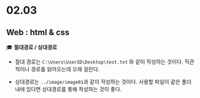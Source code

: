 # 02.03 

## Web : html & css



:mortar_board: **절대경로 / 상대경로**

* 절대 경로는 `C:\Users\UserID\Desktop\test.txt` 와 같이 작성하는 것이다. 직관적이나 경로를 읽어오는데 오래 걸린다. 



* 상대경로는 `../image/image01`과 같이 작성하는 것이다.  사용할 파일이 같은 폴더내에 있다면 상대경로를 통해 작성하는 것이 좋다. 

  